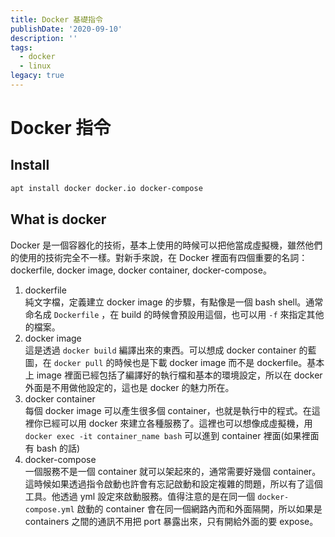 ```yaml
---
title: Docker 基礎指令
publishDate: '2020-09-10'
description: ''
tags:
  - docker
  - linux
legacy: true
---
```


# Docker 指令

## Install

```bash
apt install docker docker.io docker-compose
```

## What is docker

Docker 是一個容器化的技術，基本上使用的時候可以把他當成虛擬機，雖然他們的使用的技術完全不一樣。對新手來說，在 Docker 裡面有四個重要的名詞：dockerfile, docker image, docker container, docker-compose。

1. dockerfile  
   純文字檔，定義建立 docker image 的步驟，有點像是一個 bash shell。通常命名成 `Dockerfile` ，在 build 的時候會預設用這個，也可以用 `-f` 來指定其他的檔案。
2. docker image  
   這是透過 `docker build` 編譯出來的東西。可以想成 docker container 的藍圖，在 `docker pull` 的時候也是下載 docker image 而不是 dockerfile。基本上 image 裡面已經包括了編譯好的執行檔和基本的環境設定，所以在 docker 外面是不用做他設定的，這也是 docker 的魅力所在。
3. docker container  
   每個 docker image 可以產生很多個 container，也就是執行中的程式。在這裡你已經可以用 docker 來建立各種服務了。這裡也可以想像成虛擬機，用 `docker exec -it container_name bash` 可以進到 container 裡面(如果裡面有 bash 的話)
4. docker-compose  
   一個服務不是一個 container 就可以架起來的，通常需要好幾個 container。這時候如果透過指令啟動也許會有忘記啟動和設定複雜的問題，所以有了這個工具。他透過 yml 設定來啟動服務。值得注意的是在同一個 `docker-compose.yml` 啟動的 container 會在同一個網路內而和外面隔開，所以如果是 containers 之間的通訊不用把 port 暴露出來，只有開給外面的要 expose。

